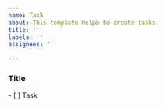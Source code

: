 ```yaml
---
name: Task
about: This template helps to create tasks.
title: ''
labels: ''
assignees: ''

---
```


### Title
<short introduction>
- [ ] Task
